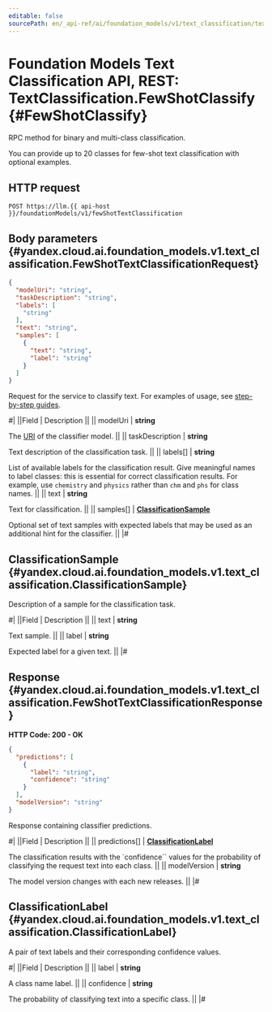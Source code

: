 ```yaml
---
editable: false
sourcePath: en/_api-ref/ai/foundation_models/v1/text_classification/text-classification/api-ref/TextClassification/fewShotClassify.md
---
```


# Foundation Models Text Classification API, REST: TextClassification.FewShotClassify {#FewShotClassify}

RPC method for binary and multi-class classification.

You can provide up to 20 classes for few-shot text classification
with optional examples.

## HTTP request

```
POST https://llm.{{ api-host }}/foundationModels/v1/fewShotTextClassification
```

## Body parameters {#yandex.cloud.ai.foundation_models.v1.text_classification.FewShotTextClassificationRequest}

```json
{
  "modelUri": "string",
  "taskDescription": "string",
  "labels": [
    "string"
  ],
  "text": "string",
  "samples": [
    {
      "text": "string",
      "label": "string"
    }
  ]
}
```

Request for the service to classify text.
For examples of usage, see [step-by-step guides](/docs/operations/classifier/readymade).

#|
||Field | Description ||
|| modelUri | **string**

The [URI](/docs/foundation-models/concepts/classifier/models) of the classifier model. ||
|| taskDescription | **string**

Text description of the classification task. ||
|| labels[] | **string**

List of available labels for the classification result.
Give meaningful names to label classes: this is essential for correct classification results.
For example, use ``chemistry`` and ``physics`` rather than ``chm`` and ``phs`` for class names. ||
|| text | **string**

Text for classification. ||
|| samples[] | **[ClassificationSample](#yandex.cloud.ai.foundation_models.v1.text_classification.ClassificationSample)**

Optional set of text samples with expected labels that may be used as an additional hint for the classifier. ||
|#

## ClassificationSample {#yandex.cloud.ai.foundation_models.v1.text_classification.ClassificationSample}

Description of a sample for the classification task.

#|
||Field | Description ||
|| text | **string**

Text sample. ||
|| label | **string**

Expected label for a given text. ||
|#

## Response {#yandex.cloud.ai.foundation_models.v1.text_classification.FewShotTextClassificationResponse}

**HTTP Code: 200 - OK**

```json
{
  "predictions": [
    {
      "label": "string",
      "confidence": "string"
    }
  ],
  "modelVersion": "string"
}
```

Response containing classifier predictions.

#|
||Field | Description ||
|| predictions[] | **[ClassificationLabel](#yandex.cloud.ai.foundation_models.v1.text_classification.ClassificationLabel)**

The classification results with the `confidence`` values
for the probability of classifying the request text into each class. ||
|| modelVersion | **string**

The model version changes with each new releases. ||
|#

## ClassificationLabel {#yandex.cloud.ai.foundation_models.v1.text_classification.ClassificationLabel}

A pair of text labels and their corresponding confidence values.

#|
||Field | Description ||
|| label | **string**

A class name label. ||
|| confidence | **string**

The probability of classifying text into a specific class. ||
|#
